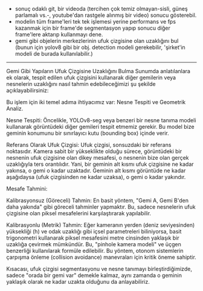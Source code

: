 * sonuç odaklı git, bir videoda (tercihen çok temiz olmayan-sisli, güneş parlamalı vs.-, youtube'dan rastgele alınmış bir video) sonucu gösterebil.
* modelin tüm frame'leri tek tek işlemesi yerine performans ve fps kazanmak için bir frame'de segmentasyon yapıp sonucu diğer frame'lere aktarıp kullanmayı dene.
* gemi gibi objelerin merkezlerinin ufuk çizgisine olan uzaklığını bul (bunun için yolov8 gibi bir obj. detection modeli gerekebilir, 'şirket'in modeli de burada kullanılabilir.)

<hr>

Gemi Gibi Yapıların Ufuk Çizgisine Uzaklığını Bulma
Sunumda anlatılanlara ek olarak, tespit edilen ufuk çizgisini kullanarak diğer gemilerin veya nesnelerin uzaklığını nasıl tahmin edebileceğimizi şu şekilde açıklayabilirsiniz:

Bu işlem için iki temel adıma ihtiyacımız var: Nesne Tespiti ve Geometrik Analiz.

Nesne Tespiti: Öncelikle, YOLOv8-seg veya benzeri bir nesne tanıma modeli kullanarak görüntüdeki diğer gemileri tespit etmemiz gerekir. Bu model bize geminin konumunu bir sınırlayıcı kutu (bounding box) içinde verir.

Referans Olarak Ufuk Çizgisi: Ufuk çizgisi, sonsuzdaki bir referans noktasıdır. Kamera sabit bir yükseklikte olduğu sürece, görüntüdeki bir nesnenin ufuk çizgisine olan dikey mesafesi, o nesnenin bize olan gerçek uzaklığıyla ters orantılıdır. Yani, bir geminin alt kısmı ufuk çizgisine ne kadar yakınsa, o gemi o kadar uzaktadır. Geminin alt kısmı görüntüde ne kadar aşağıdaysa (ufuk çizgisinden ne kadar uzaksa), o gemi o kadar yakındır.

Mesafe Tahmini:

Kalibrasyonsuz (Göreceli) Tahmin: En basit yöntem, "Gemi A, Gemi B'den daha yakında" gibi göreceli tahminler yapmaktır. Bu, sadece nesnelerin ufuk çizgisine olan piksel mesafelerini karşılaştırarak yapılabilir.

Kalibrasyonlu (Metrik) Tahmin: Eğer kameranın yerden (deniz seviyesinden) yüksekliği (h) ve odak uzaklığı gibi içsel parametreleri biliniyorsa, basit trigonometri kullanarak piksel mesafesini metre cinsinden yaklaşık bir uzaklığa çevirmek mümkündür. Bu, "pinhole kamera modeli" ve üçgen benzerliği kullanılarak formüle edilebilir. Bu yöntem, otonom sistemlerin çarpışma önleme (collision avoidance) manevraları için kritik öneme sahiptir.

Kısacası, ufuk çizgisi segmentasyonu ve nesne tanımayı birleştirdiğimizde, sadece "orada bir gemi var" demekle kalmaz, aynı zamanda o geminin yaklaşık olarak ne kadar uzakta olduğunu da anlayabiliriz.